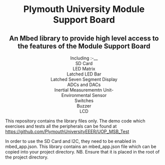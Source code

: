 <center>
<h1>Plymouth University Module Support Board</h1>
<h2>An Mbed library to provide high level access to the features of the Module Support Board</h2>
<div>Including :-__ </div>
<div>SD Card</div>
<div>LED Matrix</div>
<div>Latched LED Bar</div>
<div>Latched Seven Segment Display</div>
<div>ADCs and DACs</div>
<div>Inertial Measurememtn Unit- </div>
<div>Environmental Sensor</div>
<div>Switches</div>
<div>Buzzer</div>
<div>LCD</div>
</center>

This repository contains the library files only.
The demo code which exercises and tests all the peripherals can be found at
<a href>https://github.com/PlymouthUniversityEEER/UOP_MSB_Test</a>

In order to use the SD Card and I2C, they need to be enabled in mbed_app.json.
This library contains an mbed_app.json file which can be copied into your project directory.
NB. Ensure that it is placed in the root of the project directory.


